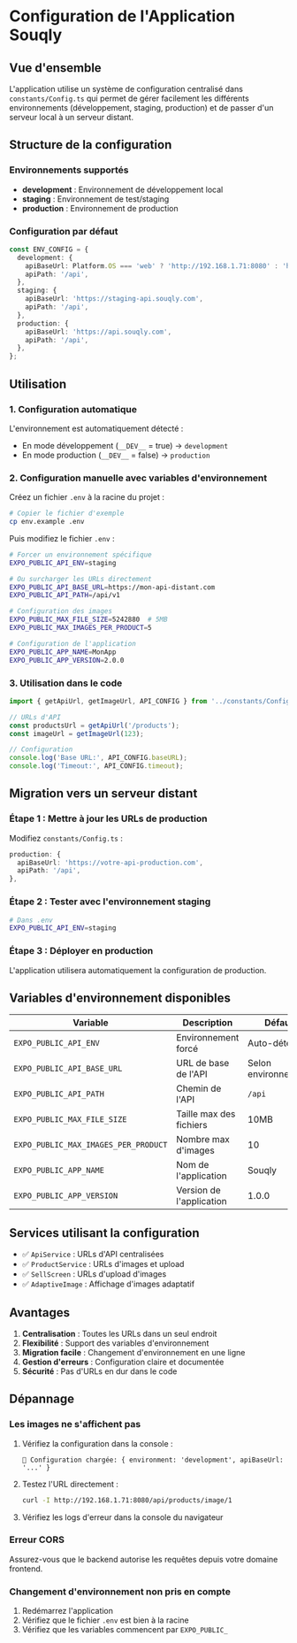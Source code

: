 # Configuration de l'Application Souqly

## Vue d'ensemble

L'application utilise un système de configuration centralisé dans `constants/Config.ts` qui permet de gérer facilement les différents environnements (développement, staging, production) et de passer d'un serveur local à un serveur distant.

## Structure de la configuration

### Environnements supportés

- **development** : Environnement de développement local
- **staging** : Environnement de test/staging
- **production** : Environnement de production

### Configuration par défaut

```typescript
const ENV_CONFIG = {
  development: {
    apiBaseUrl: Platform.OS === 'web' ? 'http://192.168.1.71:8080' : 'http://localhost:8080',
    apiPath: '/api',
  },
  staging: {
    apiBaseUrl: 'https://staging-api.souqly.com',
    apiPath: '/api',
  },
  production: {
    apiBaseUrl: 'https://api.souqly.com',
    apiPath: '/api',
  },
};
```

## Utilisation

### 1. Configuration automatique

L'environnement est automatiquement détecté :
- En mode développement (`__DEV__` = true) → `development`
- En mode production (`__DEV__` = false) → `production`

### 2. Configuration manuelle avec variables d'environnement

Créez un fichier `.env` à la racine du projet :

```bash
# Copier le fichier d'exemple
cp env.example .env
```

Puis modifiez le fichier `.env` :

```bash
# Forcer un environnement spécifique
EXPO_PUBLIC_API_ENV=staging

# Ou surcharger les URLs directement
EXPO_PUBLIC_API_BASE_URL=https://mon-api-distant.com
EXPO_PUBLIC_API_PATH=/api/v1

# Configuration des images
EXPO_PUBLIC_MAX_FILE_SIZE=5242880  # 5MB
EXPO_PUBLIC_MAX_IMAGES_PER_PRODUCT=5

# Configuration de l'application
EXPO_PUBLIC_APP_NAME=MonApp
EXPO_PUBLIC_APP_VERSION=2.0.0
```

### 3. Utilisation dans le code

```typescript
import { getApiUrl, getImageUrl, API_CONFIG } from '../constants/Config';

// URLs d'API
const productsUrl = getApiUrl('/products');
const imageUrl = getImageUrl(123);

// Configuration
console.log('Base URL:', API_CONFIG.baseURL);
console.log('Timeout:', API_CONFIG.timeout);
```

## Migration vers un serveur distant

### Étape 1 : Mettre à jour les URLs de production

Modifiez `constants/Config.ts` :

```typescript
production: {
  apiBaseUrl: 'https://votre-api-production.com',
  apiPath: '/api',
},
```

### Étape 2 : Tester avec l'environnement staging

```bash
# Dans .env
EXPO_PUBLIC_API_ENV=staging
```

### Étape 3 : Déployer en production

L'application utilisera automatiquement la configuration de production.

## Variables d'environnement disponibles

| Variable | Description | Défaut |
|----------|-------------|---------|
| `EXPO_PUBLIC_API_ENV` | Environnement forcé | Auto-détecté |
| `EXPO_PUBLIC_API_BASE_URL` | URL de base de l'API | Selon environnement |
| `EXPO_PUBLIC_API_PATH` | Chemin de l'API | `/api` |
| `EXPO_PUBLIC_MAX_FILE_SIZE` | Taille max des fichiers | 10MB |
| `EXPO_PUBLIC_MAX_IMAGES_PER_PRODUCT` | Nombre max d'images | 10 |
| `EXPO_PUBLIC_APP_NAME` | Nom de l'application | Souqly |
| `EXPO_PUBLIC_APP_VERSION` | Version de l'application | 1.0.0 |

## Services utilisant la configuration

- ✅ `ApiService` : URLs d'API centralisées
- ✅ `ProductService` : URLs d'images et upload
- ✅ `SellScreen` : URLs d'upload d'images
- ✅ `AdaptiveImage` : Affichage d'images adaptatif

## Avantages

1. **Centralisation** : Toutes les URLs dans un seul endroit
2. **Flexibilité** : Support des variables d'environnement
3. **Migration facile** : Changement d'environnement en une ligne
4. **Gestion d'erreurs** : Configuration claire et documentée
5. **Sécurité** : Pas d'URLs en dur dans le code

## Dépannage

### Les images ne s'affichent pas

1. Vérifiez la configuration dans la console :
   ```
   🔧 Configuration chargée: { environment: 'development', apiBaseUrl: '...' }
   ```

2. Testez l'URL directement :
   ```bash
   curl -I http://192.168.1.71:8080/api/products/image/1
   ```

3. Vérifiez les logs d'erreur dans la console du navigateur

### Erreur CORS

Assurez-vous que le backend autorise les requêtes depuis votre domaine frontend.

### Changement d'environnement non pris en compte

1. Redémarrez l'application
2. Vérifiez que le fichier `.env` est bien à la racine
3. Vérifiez que les variables commencent par `EXPO_PUBLIC_` 